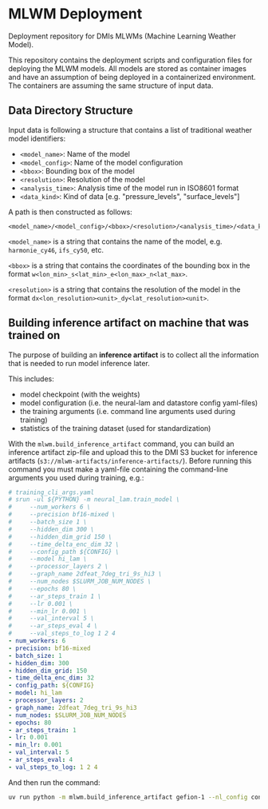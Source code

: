 # MLWM Deployment
Deployment repository for DMIs MLWMs (Machine Learning Weather Model).

This repository contains the deployment scripts and configuration files for deploying the MLWM models. All models are stored as container images and have an assumption of being deployed in a containerized environment. The containers are assuming the same structure of input data.

## Data Directory Structure
Input data is following a structure that contains a list of traditional weather model identifiers:

- `<model_name>`: Name of the model
- `<model_config>`: Name of the model configuration
- `<bbox>`: Bounding box of the model
- `<resolution>`: Resolution of the model
- `<analysis_time>`: Analysis time of the model run in ISO8601 format
- `<data_kind>`: Kind of data [e.g. "pressure_levels", "surface_levels"]

A path is then constructed as follows:
```
<model_name>/<model_config>/<bbox>/<resolution>/<analysis_time>/<data_kind>.zarr
```
`<model_name>` is a string that contains the name of the model, e.g. `harmonie_cy46`, `ifs_cy50`, etc.

`<bbox>` is a string that contains the coordinates of the bounding box in the format `w<lon_min>_s<lat_min>_e<lon_max>_n<lat_max>`.

`<resolution>` is a string that contains the resolution of the model in the format `dx<lon_resolution><unit>_dy<lat_resolution><unit>`.


## Building inference artifact on machine that was trained on

The purpose of building an **inference artifact** is to collect all the information that is needed to run model inference later.

This includes:

- model checkpoint (with the weights)
- model configuration (i.e. the neural-lam and datastore config yaml-files)
- the training arguments (i.e. command line arguments used during training)
- statistics of the training dataset (used for standardization)

With the `mlwm.build_inference_artifact` command, you can build an inference artifact zip-file and upload this to the DMI S3 bucket for inference artifacts (`s3://mlwm-artifacts/inference-artifacts/`). Before running this command you must make a yaml-file containing the command-line arguments you used during training, e.g.:

```yaml
# training_cli_args.yaml
# srun -ul ${PYTHON} -m neural_lam.train_model \
#     --num_workers 6 \
#     --precision bf16-mixed \
#     --batch_size 1 \
#     --hidden_dim 300 \
#     --hidden_dim_grid 150 \
#     --time_delta_enc_dim 32 \
#     --config_path ${CONFIG} \
#     --model hi_lam \
#     --processor_layers 2 \
#     --graph_name 2dfeat_7deg_tri_9s_hi3 \
#     --num_nodes $SLURM_JOB_NUM_NODES \
#     --epochs 80 \
#     --ar_steps_train 1 \
#     --lr 0.001 \
#     --min_lr 0.001 \
#     --val_interval 5 \
#     --ar_steps_eval 4 \
#     --val_steps_to_log 1 2 4
- num_workers: 6
- precision: bf16-mixed
- batch_size: 1
- hidden_dim: 300
- hidden_dim_grid: 150
- time_delta_enc_dim: 32
- config_path: ${CONFIG}
- model: hi_lam
- processor_layers: 2
- graph_name: 2dfeat_7deg_tri_9s_hi3
- num_nodes: $SLURM_JOB_NUM_NODES
- epochs: 80
- ar_steps_train: 1
- lr: 0.001
- min_lr: 0.001
- val_interval: 5
- ar_steps_eval: 4
- val_steps_to_log: 1 2 4
```

And then run the command:

```bash
uv run python -m mlwm.build_inference_artifact gefion-1 --nl_config config.yaml --checkpoint train-graph_lam-4x2-01_24_14-5078/min_val_loss.ckp
```
